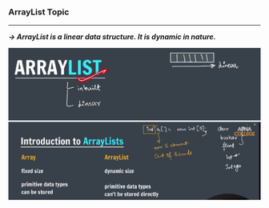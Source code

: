 ### **ArrayList Topic**

---

**_-> ArrayList is a linear data structure. It is dynamic in nature._**

![ArrayList](images/image.png)
![ArrayList](images/image1.png)
